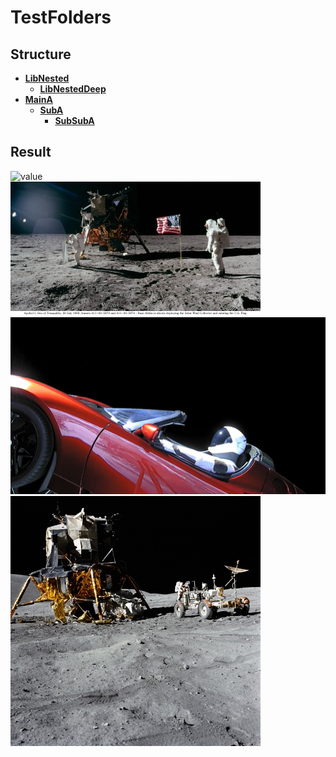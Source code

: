 # TestFolders  



## Structure  
* __[LibNested](Lib/LibNested/LibNested.ahk)__  
	* __[LibNestedDeep](Lib/LibNested/Lib/LibNestedDeep/LibNestedDeep.ahk)__  
* __[MainA](MainA/MainA.ahk)__  
	* __[SubA](MainA/SubA/SubA.ahk)__  
		* __[SubSubA](MainA/SubA/SubSubA/SubSubA.ahk)__  

## Result  
![value](MainA/MainA-foo.jpg)  
![value](MainA/MainA.jpg)  
![value](MainA/SubA/SubA.jpg)  
![value](MainB/SubMainB.jpg)  



  